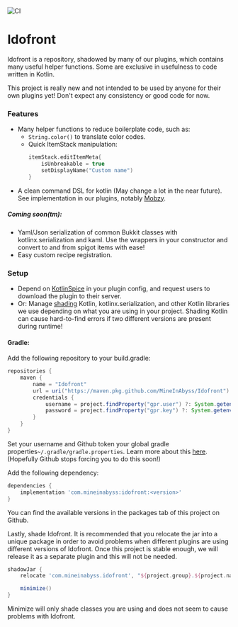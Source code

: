![CI](https://github.com/MineInAbyss/Idofront/workflows/Java%20CI/badge.svg)
# Idofront

Idofront is a repository, shadowed by many of our plugins, which contains many useful helper functions. Some are exclusive in usefulness to code written in Kotlin.

This project is really new and not intended to be used by anyone for their own plugins yet! Don't expect any consistency or good code for now.

### Features

- Many helper functions to reduce boilerplate code, such as:
    - `String.color()` to translate color codes.
    - Quick ItemStack manipulation:
        ```kotlin
        itemStack.editItemMeta{
            isUnbreakable = true
            setDisplayName("Custom name")
        }
        ```
- A clean command DSL for kotlin (May change a lot in the near future). See implementation in our plugins, notably [Mobzy](https://github.com/MineInAbyss/Mobzy/blob/master/src/main/java/com/mineinabyss/mobzy/MobzyCommands.kt).

##### Coming soon(tm):

- Yaml/Json serialization of common Bukkit classes with kotlinx.serialization and kaml. Use the wrappers in your constructor and convert to and from spigot items with ease!
- Easy custom recipe registration.


### Setup

- Depend on [KotlinSpice](https://github.com/CultOfClang/KotlinSpice) in your plugin config, and request users to download
the plugin to their server.
- Or: Manage [shading](https://imperceptiblethoughts.com/shadow/) Kotlin, kotlinx.serialization, and other Kotlin libraries we use depending on what you are using in your project. Shading Kotlin can cause hard-to-find errors if two different versions are present during runtime! 

#### Gradle:

Add the following repository to your build.gradle:

```groovy
repositories {
    maven {
        name = "Idofront"
        url = uri("https://maven.pkg.github.com/MineInAbyss/Idofront")
        credentials {
            username = project.findProperty("gpr.user") ?: System.getenv("GITHUB_ACTOR")
            password = project.findProperty("gpr.key") ?: System.getenv("GITHUB_TOKEN")
        }
    }
}
```

Set your username and Github token your global gradle properties`~/.gradle/gradle.properties`. Learn more about this [here](https://help.github.com/en/packages/using-github-packages-with-your-projects-ecosystem/configuring-gradle-for-use-with-github-packages#authenticating-to-github-packages). (Hopefully Github stops forcing you to do this soon!)

Add the following dependency:

```groovy
dependencies {
    implementation 'com.mineinabyss:idofront:<version>'
}
```

You can find the available versions in the packages tab of this project on Github.

Lastly, shade Idofront. It is recommended that you relocate the jar into a unique package in order to avoid problems when different plugins are using different versions of Idofront. Once this project is stable enough, we will release it as a separate plugin and this will not be needed. 

```groovy
shadowJar {
    relocate 'com.mineinabyss.idofront', "${project.group}.${project.name}.idofront".toLowerCase()

    minimize()
}
```

Minimize will only shade classes you are using and does not seem to cause problems with Idofront.